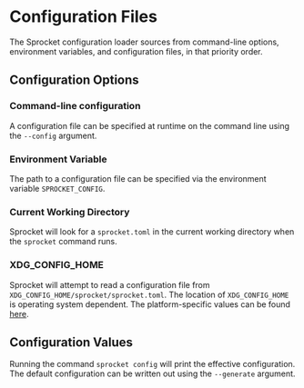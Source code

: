 # Configuration Files

The Sprocket configuration loader sources from command-line options, environment variables, and configuration files, in that priority order.

## Configuration Options

### Command-line configuration

A configuration file can be specified at runtime on the command line using the `--config` argument.

### Environment Variable

The path to a configuration file can be specified via the environment variable `SPROCKET_CONFIG`.

### Current Working Directory

Sprocket will look for a `sprocket.toml` in the current working directory when the `sprocket` command runs.

### XDG_CONFIG_HOME

Sprocket will attempt to read a configuration file from `XDG_CONFIG_HOME/sprocket/sprocket.toml`. The location of `XDG_CONFIG_HOME` is operating system dependent. The platform-specific values can be found [here](https://docs.rs/dirs/latest/dirs/fn.config_dir.html).

## Configuration Values

Running the command `sprocket config` will print the effective configuration. The default configuration can be written out using the `--generate` argument.